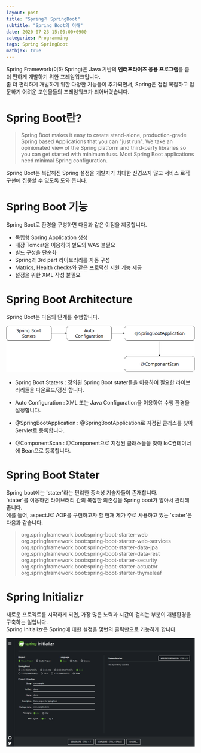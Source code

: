 ```yaml
---
layout: post
title: "Spring과 SpringBoot"
subtitle: "Spring Boot의 이해"
date: 2020-07-23 15:00:00+0900
categories: Programming
tags: Spring SpringBoot
mathjax: true
---
```


Spring Framework(이하 Spring)은 Java 기반의 **엔터프라이즈 응용 프로그램**를 좀 더 편하게 개발하기 위한 프레임워크입니다.  
좀 더 편리하게 개발하기 위한 다양한 기능들이 추가되면서, Spring은 점점 복잡하고 입문하기 어려운 ~~고인물들의~~ 프레임워크가 되어버렸습니다.  


# Spring Boot란?
> Spring Boot makes it easy to create stand-alone, production-grade Spring based Applications that you can "just run".
> We take an opinionated view of the Spring platform and third-party libraries so you can get started with minimum fuss. Most Spring Boot applications need minimal Spring configuration.

Spring Boot는 복잡해진 Spring 설정을 개발자가 최대한 신경쓰지 않고 서비스 로직 구현에 집중할 수 있도록 도와 줍니다.


# Spring Boot 기능
Spring Boot로 환경을 구성하면 다음과 같은 이점을 제공합니다.  
* 독립형 Spring Application 생성
* 내장 Tomcat을 이용하여 별도의 WAS 불필요
* 빌드 구성을 단순화
* Spring과 3rd part 라이브러리를 자동 구성
* Matrics, Health checks와 같은 프로덕션 지원 기능 제공
* 설정을 위한 XML 작성 불필요

# Spring Boot Architecture
Spring Boot는 다음의 단계를 수행합니다.

![SpringBootArchitecture](/resource/Spring/SpringBoot/SpringBootArchitecture.png)

- Spring Boot Staters :
정의된 Spring Boot stater들을 이용하여 필요한 라이브러리들을 다운로드/갱신 합니다.

- Auto Configuration : 
XML 또는 Java Configuration을 이용하여 수행 환경을 설정합니다.

- @SpringBootApplication : 
@SpringBootApplication로 지정된 클래스를 찾아 Servlet로 등록합니다.

- @ComponentScan :
@Component으로 지정된 클래스들을 찾아 IoC컨테이너에 Bean으로 등록합니다.


# Spring Boot Stater
Spring boot에는 'stater'라는 편리한 종속성 기술자들이 존재합니다.   
'stater'를 이용하면 라이브러리 간의 복잡한 의존성을 Spring boot가 알아서 관리해 줍니다.  
예를 들어, aspectJ로 AOP를 구현하고자 할
현재 제가 주로 사용하고 있는 'stater'은 다음과 같습니다.
> org.springframework.boot:spring-boot-starter-web  
> org.springframework.boot:spring-boot-starter-web-services  
> org.springframework.boot:spring-boot-starter-data-jpa  
> org.springframework.boot:spring-boot-starter-data-rest  
> org.springframework.boot:spring-boot-starter-security  
> org.springframework.boot:spring-boot-starter-actuator  
> org.springframework.boot:spring-boot-starter-thymeleaf  

# Spring Initializr
새로운 프로젝트를 시작하게 되면, 가장 많은 노력과 시간이 걸리는 부분이 개발환경을 구축하는 일입니다.  
Spring Initializr은 Spring에 대한 설정을 몇번의 클릭만으로 가능하게 합니다.  

![SpringInitializr](/resource/Spring/SpringBoot/SpringInitializr.png)
